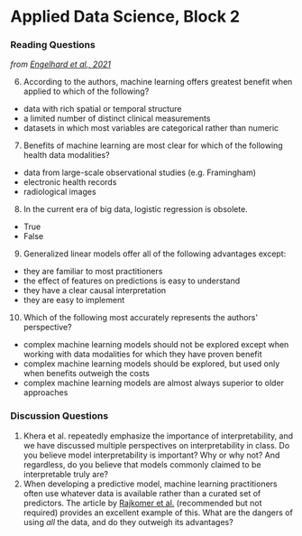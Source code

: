 # Applied Data Science, Block 2

### Reading Questions

<!-- *from [Khera et al., 2021](https://jamanetwork.com/journals/jamacardiology/fullarticle/2777055)*

1. The authors develop machine learning models to predict death after acute myocardial infarction. The shape of the dataset used to develop these models may be described as:
  - N &#8811; P, i.e. many more patients than features
  - N &#8810; P, i.e. many more features than patients
  - N &asymp; P, i.e. approximately as many patients as features
2. Models were (correctly) tested on data that was not used during model development.
  - True
  - False
3. The machine learning models showed improved calibration compared to logistic regression. In this setting, which of the following best describes good calibration?
  - There is high overlap between the features determined to be important by the model and the features clinicians believe are important.
  - Mortality risk predicted by the model is a good estimate of true mortality risk.
  - Calibration is another term for discrimination performance. In other words, models with high area under the sensitivity/specificity curve are well calibrated.
4. Which of the following best describes the authors' final strategy for imputing missing categorical variables?
  - A new category was created for these values. In other words, "missing" was viewed as a value of the variable.
  - Missing values were predicted based on the values of the other predictors for that patient.
  - Missing values were assigned to the category most commonly observed in the dataset.
  - Missing values were assigned to the average value for that variable.
5. Which of the following models do *the authors* claim is interpretable?
  - The LASSO model, because it is a generalized linear model
  - The neural network, because new approaches have been developed to understand the importance of individual features
  - The XGBoost model, because it is based on a collection of decision trees
  - The meta-classifier, because its decisions are based on all of the previous 3 models
-->
*from [Engelhard et al., 2021](https://jamanetwork.com/journals/jamacardiology/article-abstract/2777054)*

6. According to the authors, machine learning offers greatest benefit when applied to which of the following?
  - data with rich spatial or temporal structure
  - a limited number of distinct clinical measurements
  - datasets in which most variables are categorical rather than numeric
7. Benefits of machine learning are most clear for which of the following health data modalities?
  - data from large-scale observational studies (e.g. Framingham)
  - electronic health records
  - radiological images
8. In the current era of big data, logistic regression is obsolete.
  - True
  - False
9. Generalized linear models offer all of the following advantages except:
  - they are familiar to most practitioners
  - the effect of features on predictions is easy to understand
  - they have a clear causal interpretation
  - they are easy to implement
10. Which of the following most accurately represents the authors' perspective?
  - complex machine learning models should not be explored except when working with data modalities for which they have proven benefit
  - complex machine learning models should be explored, but used only when benefits outweigh the costs
  - complex machine learning models are almost always superior to older approaches

### Discussion Questions

1. Khera et al. repeatedly emphasize the importance of interpretability, and we have discussed multiple perspectives on interpretability in class. Do you believe model interpretability is important? Why or why not? And regardless, do you believe that models commonly claimed to be interpretable truly are?
2. When developing a predictive model, machine learning practitioners often use whatever data is available rather than a curated set of predictors. The article by [Rajkomer et al.](https://www.nature.com/articles/s41746-018-0029-1) (recommended but not required) provides an excellent example of this. What are the dangers of using *all* the data, and do they outweigh its advantages?
